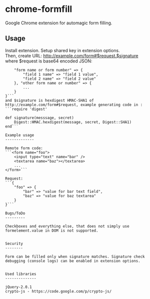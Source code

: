 chrome-formfill
===============

Google Chrome extension for automagic form filling.

Usage
-----

Install extension. Setup shared key in extension options.  
Then, create URL: http://example.com/form#$request.$signature  
where $request is base64 encoded JSON:  
```{
	"form name or form number" => {
		"field 1 name" => "field 1 value",
		"field 2 name" => "field 2 value"
	}, "other form name or number" => {
		...
	}
}```
and $signature is hexdigest HMAC-SHA1 of http://example.com/form#$request, example generating code in :
```require 'digest'

def signature(messsage, secret)
	Digest::HMAC.hexdigest(message, secret, Digest::SHA1)
end```

Example usage
-------------

Remote form code:  
```<form name="foo">
	<input type="text" name="bar" />
	<textarea name="baz"></textarea>
	...
</form>```

Request:  
```{
	"foo" => {
		"bar" => "value for bar text field",
		"baz" => "value for baz textarea"
	}
}```

Bugs/ToDo
---------

Checkboxes and everything else, that does not simply use formelement.value in DOM is not supported.


Security
--------

Form can be filled only when signature matches. Signature check debugging (console logs) can be enabled in extension options.


Used libraries
--------------

jQuery-2.0.1   
crypto-js - https://code.google.com/p/crypto-js/

